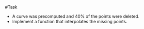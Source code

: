 #Task
* A curve was precomputed and 40% of the points were deleted.
* Implement a function that interpolates the missing points.
